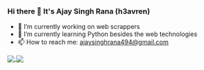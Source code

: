 ### Hi there 👋 It's Ajay Singh Rana (h3avren)

<!--
**Ajay-Singh-Rana/Ajay-Singh-Rana** is a ✨ _special_ ✨ repository because its `README.md` (this file) appears on your GitHub profile.
-->

- 🔭 I’m currently working on web scrappers
- 🌱 I’m currently learning Python besides the web technologies
- 📫 How to reach me: ajaysinghrana494@gmail.com

<a href="https://github.com/Ajay-Singh-Rana">
  <img align="center" src="https://github-readme-stats.vercel.app/api?username=Ajay-Singh-Rana&show_icons=true&include_all_commits=true&line_height=33&count_private=true&theme=dark" />
  <img align="center" src="https://github-readme-stats.vercel.app/api/top-langs/?username=Ajay-Singh-Rana&langs_count=4&line_height=345&theme=dark" />
</a>

